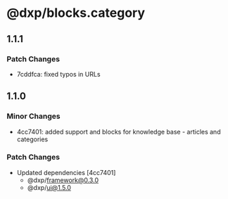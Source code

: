# @dxp/blocks.category

## 1.1.1

### Patch Changes

- 7cddfca: fixed typos in URLs

## 1.1.0

### Minor Changes

- 4cc7401: added support and blocks for knowledge base - articles and categories

### Patch Changes

- Updated dependencies [4cc7401]
  - @dxp/framework@0.3.0
  - @dxp/ui@1.5.0
